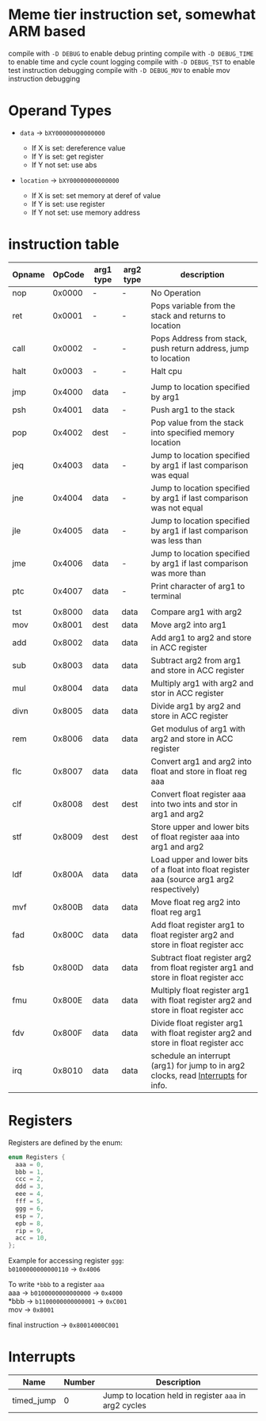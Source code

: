 # Meme tier instruction set, somewhat ARM based

compile with `-D DEBUG` to enable debug printing
compile with `-D DEBUG_TIME` to enable time and cycle count logging
compile with `-D DEBUG_TST` to enable test instruction debugging
compile with `-D DEBUG_MOV` to enable mov instruction debugging

# Operand Types

* `data`      -> `bXY00000000000000`
   - If X is set: dereference value
   - If Y is set: get register
   - If Y not set: use abs

 * `location` -> `bXY00000000000000`
    - If X is set: set memory at deref of value
    - If Y is set: use register
    - If Y not set: use memory address

# instruction table

| Opname | OpCode | arg1 type | arg2 type | description                                                                                  |
|--------|--------|-----------|-----------|----------------------------------------------------------------------------------------------|
| nop    | 0x0000 | -         | -         | No Operation                                                                                 |
| ret    | 0x0001 | -         | -         | Pops variable from the stack and returns to location                                         |
| call   | 0x0002 | -         | -         | Pops Address from stack, push return address, jump to location                               |
| halt   | 0x0003 | -         | -         | Halt cpu                                                                                     |
|        |        |           |           |                                                                                              |
| jmp    | 0x4000 | data      | -         | Jump to location specified by arg1                                                           |
| psh    | 0x4001 | data      | -         | Push arg1 to the stack                                                                       |
| pop    | 0x4002 | dest      | -         | Pop value from the stack into specified memory location                                      |
| jeq    | 0x4003 | data      | -         | Jump to location specified by arg1 if last comparison was equal                              |
| jne    | 0x4004 | data      | -         | Jump to location specified by arg1 if last comparison was not equal                          |
| jle    | 0x4005 | data      | -         | Jump to location specified by arg1 if last comparison was less than                          |
| jme    | 0x4006 | data      | -         | Jump to location specified by arg1 if last comparison was more than                          |
| ptc    | 0x4007 | data      | -         | Print character of arg1 to terminal                                                          |
|        |        |           |           |                                                                                              |
| tst    | 0x8000 | data      | data      | Compare arg1 with arg2                                                                       |
| mov    | 0x8001 | dest      | data      | Move arg2 into arg1                                                                          |
| add    | 0x8002 | data      | data      | Add arg1 to arg2 and store in ACC register                                                   |
| sub    | 0x8003 | data      | data      | Subtract arg2 from arg1 and store in ACC register                                            |
| mul    | 0x8004 | data      | data      | Multiply arg1 with arg2 and stor in ACC register                                             |
| divn   | 0x8005 | data      | data      | Divide arg1 by arg2 and store in ACC register                                                |
| rem    | 0x8006 | data      | data      | Get modulus of arg1 with arg2 and store in ACC register                                      |
| flc    | 0x8007 | data      | data      | Convert arg1 and arg2 into float and store in float reg aaa                                  |
| clf    | 0x8008 | dest      | dest      | Convert float register aaa into two ints and stor in arg1 and arg2                           |
| stf    | 0x8009 | dest      | dest      | Store upper and lower bits of float register aaa into arg1 and arg2                          |
| ldf    | 0x800A | data      | data      | Load upper and lower bits of a float into float register aaa (source arg1 arg2 respectively) |
| mvf    | 0x800B | data      | data      | Move float reg arg2 into float reg arg1                                                      |
| fad    | 0x800C | data      | data      | Add float register arg1 to float register arg2 and store in float register acc               |
| fsb    | 0x800D | data      | data      | Subtract float register arg2 from float register arg1 and store in float register acc        |
| fmu    | 0x800E | data      | data      | Multiply float register arg1 with float register arg2 and store in float register acc        |
| fdv    | 0x800F | data      | data      | Divide float register arg1 with float register arg2 and store in float register acc          |
| irq    | 0x8010 | data      | data      | schedule an interrupt (arg1) for jump to in arg2 clocks, read [Interrupts](https://github.com/nitros12/some_instruction_set#interrupts) for info.          |


# Registers
Registers are defined by the enum:
```c
enum Registers {
  aaa = 0,
  bbb = 1,
  ccc = 2,
  ddd = 3,
  eee = 4,
  fff = 5,
  ggg = 6,
  esp = 7,
  epb = 8,
  rip = 9,
  acc = 10,
};
```
Example for accessing register `ggg`:  
`b0100000000000110` -> `0x4006`

To write `*bbb` to a register `aaa`  
aaa  -> `b0100000000000000` -> `0x4000`  
\*bbb -> `b1100000000000001` -> `0xC001`  
mov -> `0x8001`

final instruction -> `0x80014000C001`

# Interrupts

| Name       | Number | Description                                             |
|------------|--------|---------------------------------------------------------|
| timed_jump | 0      | Jump to location held in register `aaa` in  arg2 cycles |
